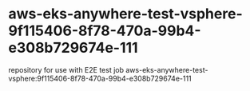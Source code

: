 # aws-eks-anywhere-test-vsphere-9f115406-8f78-470a-99b4-e308b729674e-111
repository for use with E2E test job aws-eks-anywhere-test-vsphere:9f115406-8f78-470a-99b4-e308b729674e-111
